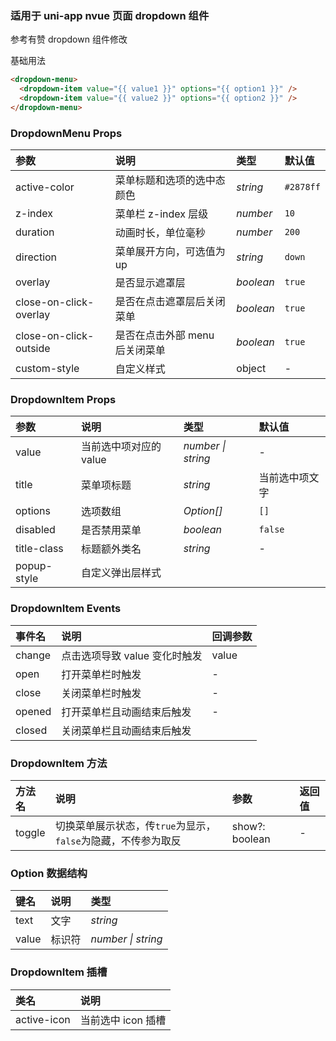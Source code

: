 ### 适用于 uni-app nvue 页面 dropdown 组件

参考有赞 dropdown 组件修改





基础用法

```html
<dropdown-menu>  
  <dropdown-item value="{{ value1 }}" options="{{ option1 }}" />  
  <dropdown-item value="{{ value2 }}" options="{{ option2 }}" /> 
</dropdown-menu>
```





### DropdownMenu Props

| 参数                   | 说明                           | 类型      | 默认值    |
| :--------------------- | :----------------------------- | :-------- | :-------- |
| active-color           | 菜单标题和选项的选中态颜色     | *string*  | `#2878ff` |
| z-index                | 菜单栏 z-index 层级            | *number*  | `10`      |
| duration               | 动画时长，单位毫秒             | *number*  | `200`     |
| direction              | 菜单展开方向，可选值为 up      | *string*  | `down`    |
| overlay                | 是否显示遮罩层                 | *boolean* | `true`    |
| close-on-click-overlay | 是否在点击遮罩层后关闭菜单     | *boolean* | `true`    |
| close-on-click-outside | 是否在点击外部 menu 后关闭菜单 | *boolean* | `true`    |
| custom-style           | 自定义样式                     | object    | -         |

### DropdownItem Props

| 参数        | 说明                   | 类型               | 默认值         |
| :---------- | :--------------------- | :----------------- | :------------- |
| value       | 当前选中项对应的 value | *number \| string* | -              |
| title       | 菜单项标题             | *string*           | 当前选中项文字 |
| options     | 选项数组               | *Option[]*         | `[]`           |
| disabled    | 是否禁用菜单           | *boolean*          | `false`        |
| title-class | 标题额外类名           | *string*           | -              |
| popup-style | 自定义弹出层样式       |                    |                |

### DropdownItem Events

| 事件名 | 说明                          | 回调参数 |
| :----- | :---------------------------- | :------- |
| change | 点击选项导致 value 变化时触发 | value    |
| open   | 打开菜单栏时触发              | -        |
| close  | 关闭菜单栏时触发              | -        |
| opened | 打开菜单栏且动画结束后触发    | -        |
| closed | 关闭菜单栏且动画结束后触发    |          |

### DropdownItem 方法

| 方法名 | 说明                                                         | 参数           | 返回值 |
| :----- | :----------------------------------------------------------- | :------------- | :----- |
| toggle | 切换菜单展示状态，传`true`为显示，`false`为隐藏，不传参为取反 | show?: boolean | -      |

### Option 数据结构

| 键名  | 说明   | 类型               |
| :---- | :----- | :----------------- |
| text  | 文字   | *string*           |
| value | 标识符 | *number \| string* |

### DropdownItem 插槽

| 类名        | 说明               |
| :---------- | :----------------- |
| active-icon | 当前选中 icon 插槽 |

